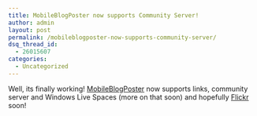 ```yaml
---
title: MobileBlogPoster now supports Community Server!
author: admin
layout: post
permalink: /mobileblogposter-now-supports-community-server/
dsq_thread_id:
  - 26015607
categories:
  - Uncategorized
---
```

Well, its finally working! [MobileBlogPoster][1] now supports links, community server and Windows Live Spaces (more on that soon) and hopefully [Flickr][2] soon!

 [1]: http://www.codeplex.com/MobileBlogPoster
 [2]: http://www.flickr.com